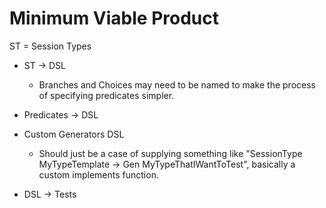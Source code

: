 # Minimum Viable Product

ST = Session Types

* ST -> DSL
    * Branches and Choices may need to be named
      to make the process of specifying predicates
      simpler.

* Predicates -> DSL

* Custom Generators DSL
    * Should just be a case of supplying something
      like "SessionType MyTypeTemplate -> Gen MyTypeThatIWantToTest",
      basically a custom implements function.

* DSL -> Tests
